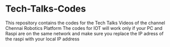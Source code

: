 # Tech-Talks-Codes
This repository contains the codes for the Tech Talks Videos of the channel Chennai Robotics Platform
The codes for IOT will work only if your PC and Raspi are on the same network and make sure you replace the IP adress of the raspi with your local IP address
